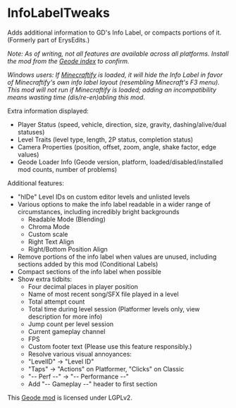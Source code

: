 # InfoLabelTweaks

Adds additional information to GD's Info Label, or compacts portions of it. (Formerly part of ErysEdits.)

*Note: As of writing, not all features are available across all platforms. Install the mod from the [Geode index](https://geode-sdk.org/mods/raydeeux.infolabeltweaks) to confirm.*

*Windows users: If [Minecraftify](mod:zalphalaneous.minecraftify) is loaded, it will hide the Info Label in favor of Minecraftify's own info label layout (resembling Minecraft's F3 menu). This mod will not run if Minecraftify is loaded; adding an incompatibility means wasting time (dis/re-en)abling this mod.*

Extra information displayed:
* Player Status (speed, vehicle, direction, size, gravity, dashing/alive/dual statuses)
* Level Traits (level type, length, 2P status, completion status)
* Camera Properties (position, offset, zoom, angle, shake factor, edge values)
* Geode Loader Info (Geode version, platform, loaded/disabled/installed mod counts, number of problems)

Additional features:
* "hIDe" Level IDs on custom editor levels and unlisted levels
* Various options to make the info label readable in a wider range of circumstances, including incredibly bright backgrounds
    * Readable Mode (Blending)
    * Chroma Mode
    * Custom scale
    * Right Text Align
    * Right/Bottom Position Align
* Remove portions of the info label when values are unused, including sections added by this mod (Conditional Labels)
* Compact sections of the info label when possible
* Show extra tidbits:
    * Four decimal places in player position
    * Name of most recent song/SFX file played in a level
    * Total attempt count
    * Total time during level session (Platformer levels only, view description for more info)
    * Jump count per level session
    * Current gameplay channel
    * FPS
    * Custom footer text (Please use this feature responsibly.)
    * Resolve various visual annoyances:
    * "LevelID" -> "Level ID"
    * "Taps" -> "Actions" on Platformer, "Clicks" on Classic
    * "-- Perf --" -> "-- Performance --"
    * Add "-- Gameplay --" header to first section

This [Geode mod](https://geode-sdk.org) is licensed under LGPLv2.